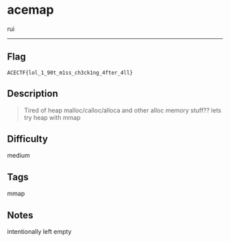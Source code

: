 # acemap

rui

---

## Flag

```
ACECTF{lol_1_90t_m1ss_ch3ck1ng_4fter_4ll}
```

## Description
> Tired of heap malloc/calloc/alloca and other alloc memory stuff?? lets try heap with mmap

## Difficulty
medium

## Tags
mmap

## Notes
intentionally left empty
